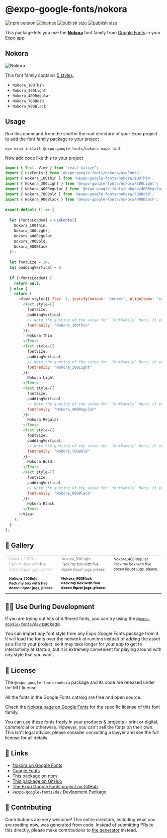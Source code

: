 # @expo-google-fonts/nokora

![npm version](https://flat.badgen.net/npm/v/@expo-google-fonts/nokora)
![license](https://flat.badgen.net/github/license/expo/google-fonts)
![publish size](https://flat.badgen.net/packagephobia/install/@expo-google-fonts/nokora)
![publish size](https://flat.badgen.net/packagephobia/publish/@expo-google-fonts/nokora)

This package lets you use the [**Nokora**](https://fonts.google.com/specimen/Nokora) font family from [Google Fonts](https://fonts.google.com/) in your Expo app.

## Nokora

![Nokora](./font-family.png)

This font family contains [5 styles](#-gallery).

- `Nokora_100Thin`
- `Nokora_300Light`
- `Nokora_400Regular`
- `Nokora_700Bold`
- `Nokora_900Black`

## Usage

Run this command from the shell in the root directory of your Expo project to add the font family package to your project

```sh
npx expo install @expo-google-fonts/nokora expo-font
```

Now add code like this to your project

```js
import { Text, View } from "react-native";
import { useFonts } from '@expo-google-fonts/nokora/useFonts';
import { Nokora_100Thin } from '@expo-google-fonts/nokora/100Thin';
import { Nokora_300Light } from '@expo-google-fonts/nokora/300Light';
import { Nokora_400Regular } from '@expo-google-fonts/nokora/400Regular';
import { Nokora_700Bold } from '@expo-google-fonts/nokora/700Bold';
import { Nokora_900Black } from '@expo-google-fonts/nokora/900Black';

export default () => {

  let [fontsLoaded] = useFonts({
    Nokora_100Thin, 
    Nokora_300Light, 
    Nokora_400Regular, 
    Nokora_700Bold, 
    Nokora_900Black
  });

  let fontSize = 24;
  let paddingVertical = 6;

  if (!fontsLoaded) {
    return null;
  } else {
    return (
      <View style={{ flex: 1, justifyContent: "center", alignItems: "center" }}>
        <Text style={{
          fontSize,
          paddingVertical,
          // Note the quoting of the value for `fontFamily` here; it expects a string!
          fontFamily: "Nokora_100Thin"
        }}>
          Nokora Thin
        </Text>
        <Text style={{
          fontSize,
          paddingVertical,
          // Note the quoting of the value for `fontFamily` here; it expects a string!
          fontFamily: "Nokora_300Light"
        }}>
          Nokora Light
        </Text>
        <Text style={{
          fontSize,
          paddingVertical,
          // Note the quoting of the value for `fontFamily` here; it expects a string!
          fontFamily: "Nokora_400Regular"
        }}>
          Nokora Regular
        </Text>
        <Text style={{
          fontSize,
          paddingVertical,
          // Note the quoting of the value for `fontFamily` here; it expects a string!
          fontFamily: "Nokora_700Bold"
        }}>
          Nokora Bold
        </Text>
        <Text style={{
          fontSize,
          paddingVertical,
          // Note the quoting of the value for `fontFamily` here; it expects a string!
          fontFamily: "Nokora_900Black"
        }}>
          Nokora Black
        </Text>
      </View>
    );
  }
};
```

## 🔡 Gallery


||||
|-|-|-|
|![Nokora_100Thin](./100Thin/Nokora_100Thin.ttf.png)|![Nokora_300Light](./300Light/Nokora_300Light.ttf.png)|![Nokora_400Regular](./400Regular/Nokora_400Regular.ttf.png)||
|![Nokora_700Bold](./700Bold/Nokora_700Bold.ttf.png)|![Nokora_900Black](./900Black/Nokora_900Black.ttf.png)|||


## 👩‍💻 Use During Development

If you are trying out lots of different fonts, you can try using the [`@expo-google-fonts/dev` package](https://github.com/expo/google-fonts/tree/master/font-packages/dev#readme).

You can import _any_ font style from any Expo Google Fonts package from it. It will load the fonts over the network at runtime instead of adding the asset as a file to your project, so it may take longer for your app to get to interactivity at startup, but it is extremely convenient for playing around with any style that you want.


## 📖 License

The `@expo-google-fonts/nokora` package and its code are released under the MIT license.

All the fonts in the Google Fonts catalog are free and open source.

Check the [Nokora page on Google Fonts](https://fonts.google.com/specimen/Nokora) for the specific license of this font family.

You can use these fonts freely in your products & projects - print or digital, commercial or otherwise. However, you can't sell the fonts on their own. This isn't legal advice, please consider consulting a lawyer and see the full license for all details.

## 🔗 Links

- [Nokora on Google Fonts](https://fonts.google.com/specimen/Nokora)
- [Google Fonts](https://fonts.google.com/)
- [This package on npm](https://www.npmjs.com/package/@expo-google-fonts/nokora)
- [This package on GitHub](https://github.com/expo/google-fonts/tree/master/font-packages/nokora)
- [The Expo Google Fonts project on GitHub](https://github.com/expo/google-fonts)
- [`@expo-google-fonts/dev` Devlopment Package](https://github.com/expo/google-fonts/tree/master/font-packages/dev)

## 🤝 Contributing

Contributions are very welcome! This entire directory, including what you are reading now, was generated from code. Instead of submitting PRs to this directly, please make contributions to [the generator](https://github.com/expo/google-fonts/tree/master/packages/generator) instead.
